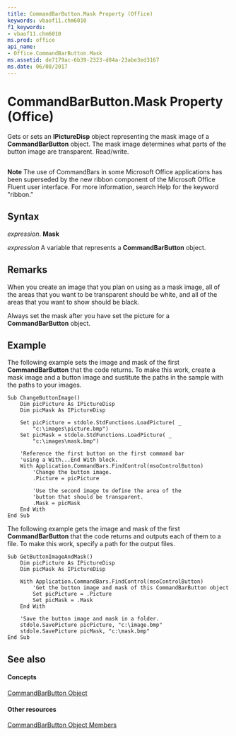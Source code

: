 ```yaml
---
title: CommandBarButton.Mask Property (Office)
keywords: vbaof11.chm6010
f1_keywords:
- vbaof11.chm6010
ms.prod: office
api_name:
- Office.CommandBarButton.Mask
ms.assetid: de7179ac-6b39-2323-d84a-23abe3ed3167
ms.date: 06/08/2017
---
```



# CommandBarButton.Mask Property (Office)

Gets or sets an **IPictureDisp** object representing the mask image of a **CommandBarButton** object. The mask image determines what parts of the button image are transparent. Read/write.


## 


 **Note**  The use of CommandBars in some Microsoft Office applications has been superseded by the new ribbon component of the Microsoft Office Fluent user interface. For more information, search Help for the keyword "ribbon."


## Syntax

 _expression_. **Mask**

 _expression_ A variable that represents a **CommandBarButton** object.


## Remarks

When you create an image that you plan on using as a mask image, all of the areas that you want to be transparent should be white, and all of the areas that you want to show should be black.

Always set the mask after you have set the picture for a **CommandBarButton** object.


## Example

The following example sets the image and mask of the first **CommandBarButton** that the code returns. To make this work, create a mask image and a button image and sustitute the paths in the sample with the paths to your images.


```
Sub ChangeButtonImage() 
    Dim picPicture As IPictureDisp 
    Dim picMask As IPictureDisp 
 
    Set picPicture = stdole.StdFunctions.LoadPicture( _ 
        "c:\images\picture.bmp") 
    Set picMask = stdole.StdFunctions.LoadPicture( _ 
        "c:\images\mask.bmp") 
 
    'Reference the first button on the first command bar 
    'using a With...End With block. 
    With Application.CommandBars.FindControl(msoControlButton) 
        'Change the button image. 
        .Picture = picPicture 
 
        'Use the second image to define the area of the 
        'button that should be transparent. 
        .Mask = picMask 
    End With 
End Sub
```

The following example gets the image and mask of the first **CommandBarButton** that the code returns and outputs each of them to a file. To make this work, specify a path for the output files.




```
Sub GetButtonImageAndMask() 
    Dim picPicture As IPictureDisp 
    Dim picMask As IPictureDisp 
 
    With Application.CommandBars.FindControl(msoControlButton) 
        'Get the button image and mask of this CommandBarButton object 
        Set picPicture = .Picture 
        Set picMask = .Mask 
    End With 
 
    'Save the button image and mask in a folder. 
    stdole.SavePicture picPicture, "c:\image.bmp" 
    stdole.SavePicture picMask, "c:\mask.bmp" 
End Sub 

```


## See also


#### Concepts


[CommandBarButton Object](commandbarbutton-object-office.md)
#### Other resources


[CommandBarButton Object Members](commandbarbutton-members-office.md)

